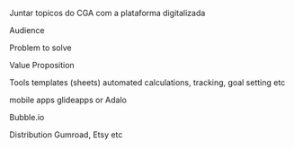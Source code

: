
Juntar topicos do CGA com a plataforma digitalizada

Audience

Problem to solve

Value Proposition




Tools
templates (sheets)
automated calculations, tracking, goal setting etc


mobile apps 
glideapps or Adalo 

Bubble.io



Distribution
Gumroad, Etsy etc










